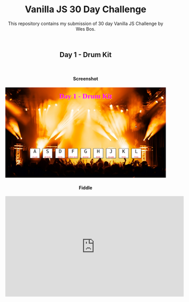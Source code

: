<center>
	<h1>Vanilla JS 30 Day Challenge</h1>
	<p>This repository contains my submission of 30 day Vanilla JS Challenge by Wes Bos.</p>
	<br>
	<h2>Day 1 - Drum Kit</h2>
	<br>
	<h4>Screenshot</h4>
	<img src="Screenshot/screen1.png" alt="Screenshot">
	<br>
	<h4>Fiddle</h4>
	<iframe width="560" height="315" src="https://www.youtube.com/embed/dHHmUF9gs70" frameborder="0" allowfullscreen></iframe>
	<br>
</center>